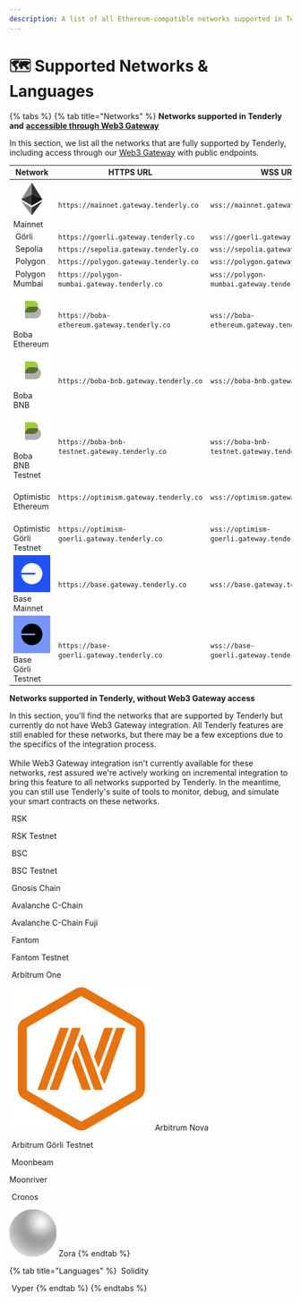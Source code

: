 ```yaml
---
description: A list of all Ethereum-compatible networks supported in Tenderly
---
```


# 🗺 Supported Networks & Languages

{% tabs %}
{% tab title="Networks" %}
**Networks supported in Tenderly and** [**accessible through Web3 Gateway**](web3-gateway/)

In this section, we list all the networks that are fully supported by Tenderly, including access through our [Web3 Gateway](broken-reference) with public endpoints.

| Network                                                                                                | HTTPS URL                                      | WSS URL                                      |
| ------------------------------------------------------------------------------------------------------ | ---------------------------------------------- | -------------------------------------------- |
| <img src=".gitbook/assets/mainnet-square.png" alt="" data-size="line"> Mainnet                         | `https://mainnet.gateway.tenderly.co`          | `wss://mainnet.gateway.tenderly.co`          |
| <img src=".gitbook/assets/image (74) (1) (1) (1) (1).png" alt="" data-size="line"> Görli               | `https://goerli.gateway.tenderly.co`           | `wss://goerli.gateway.tenderly.co`           |
| <img src=".gitbook/assets/Sepolia (1).png" alt="" data-size="line"> Sepolia                            | `https://sepolia.gateway.tenderly.co`          | `wss://sepolia.gateway.tenderly.co`          |
| <img src=".gitbook/assets/image (69) (1) (1).png" alt="" data-size="line"> Polygon                     | `https://polygon.gateway.tenderly.co`          | `wss://polygon.gateway.tenderly.co`          |
| <img src=".gitbook/assets/image (70) (1).png" alt="" data-size="line"> Polygon Mumbai                  | `https://polygon-mumbai.gateway.tenderly.co`   | `wss://polygon-mumbai.gateway.tenderly.co`   |
| <img src=".gitbook/assets/boba_logo.png" alt="" data-size="line"> Boba Ethereum                        | `https://boba-ethereum.gateway.tenderly.co`    | `wss://boba-ethereum.gateway.tenderly.co`    |
| <img src=".gitbook/assets/boba_logo (1).png" alt="" data-size="line"> Boba BNB                         | `https://boba-bnb.gateway.tenderly.co`         | `wss://boba-bnb.gateway.tenderly.co`         |
| <img src=".gitbook/assets/boba_logo (2).png" alt="" data-size="line"> Boba BNB Testnet                 | `https://boba-bnb-testnet.gateway.tenderly.co` | `wss://boba-bnb-testnet.gateway.tenderly.co` |
| <img src=".gitbook/assets/image (87) (1) (1) (1) (1).png" alt="" data-size="line"> Optimistic Ethereum | `https://optimism.gateway.tenderly.co`         | `wss://optimism.gateway.tenderly.co`         |
| <img src=".gitbook/assets/image (72).png" alt="" data-size="line"> Optimistic Görli Testnet            | `https://optimism-goerli.gateway.tenderly.co`  | `wss://optimism-goerli.gateway.tenderly.co`  |
| <img src=".gitbook/assets/base mainnet.png" alt="" data-size="line"> Base Mainnet                      | `https://base.gateway.tenderly.co`             | `wss://base.gateway.tenderly.co`             |
| <img src=".gitbook/assets/base testnet.png" alt="" data-size="line"> Base Görli Testnet                | `https://base-goerli.gateway.tenderly.co`      | `wss://base-goerli.gateway.tenderly.co`      |

**Networks supported in Tenderly, without Web3 Gateway access**

In this section, you'll find the networks that are supported by Tenderly but currently do not have Web3 Gateway integration. All Tenderly features are still enabled for these networks, but there may be a few exceptions due to the specifics of the integration process.\
\
While Web3 Gateway integration isn't currently available for these networks, rest assured we're actively working on incremental integration to bring this feature to all networks supported by Tenderly. In the meantime, you can still use Tenderly's suite of tools to monitor, debug, and simulate your smart contracts on these networks.

<img src=".gitbook/assets/image (83) (1) (1) (1).png" alt="" data-size="line"> RSK

<img src=".gitbook/assets/image (71).png" alt="" data-size="line"> RSK Testnet

<img src=".gitbook/assets/image (82) (1) (1) (1).png" alt="" data-size="line"> BSC

<img src=".gitbook/assets/image (76) (1) (1) (1).png" alt="" data-size="line"> BSC Testnet

<img src=".gitbook/assets/gnosis-logo.png" alt="" data-size="line"> Gnosis Chain

<img src=".gitbook/assets/image (81) (1) (1).png" alt="" data-size="line"> Avalanche C-Chain

<img src=".gitbook/assets/image (79) (1) (1).png" alt="" data-size="line"> Avalanche C-Chain Fuji

<img src=".gitbook/assets/image (77) (1) (1).png" alt="" data-size="line"> Fantom

<img src=".gitbook/assets/image (78) (1) (1).png" alt="" data-size="line"> Fantom Testnet

<img src=".gitbook/assets/image (93) (1) (1).png" alt="" data-size="line"> Arbitrum One

<img src=".gitbook/assets/image.png" alt="" data-size="line"> Arbitrum Nova

<img src=".gitbook/assets/image (83) (2).png" alt="" data-size="line"> Arbitrum Görli Testnet

<img src=".gitbook/assets/moonbeam-logo.png" alt="" data-size="line"> Moonbeam

<img src=".gitbook/assets/Moonriver-MOVR.png" alt="" data-size="line">Moonriver

<img src=".gitbook/assets/logo.svg" alt="" data-size="line"> Cronos

<img src=".gitbook/assets/zora.png" alt="" data-size="line"> Zora
{% endtab %}

{% tab title="Languages" %}
<img src=".gitbook/assets/Solidity Logo Vector.png" alt="" data-size="line"> Solidity

<img src=".gitbook/assets/vyper_icon_131888.png" alt="" data-size="line"> Vyper
{% endtab %}
{% endtabs %}
